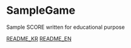 # SampleGame
Sample SCORE written for educational purpose

[README_KR](https://github.com/Life4honor/SampleGame/blob/develop/README_kr.md)
[README_EN](https://github.com/Life4honor/SampleGame/blob/develop/README_en.md)